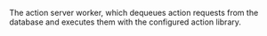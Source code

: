 The action server worker, which dequeues action requests from the database
and executes them with the configured action library.
